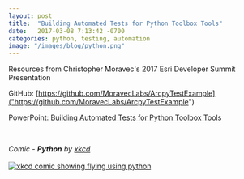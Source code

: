 ```yaml
---
layout: post
title:  "Building Automated Tests for Python Toolbox Tools"
date:   2017-03-08 7:13:42 -0700
categories: python, testing, automation
image: "/images/blog/python.png"
---
```


Resources from Christopher Moravec's 2017 Esri Developer Summit Presentation




GitHub: [https://github.com/MoravecLabs/ArcpyTestExample]("https://github.com/MoravecLabs/ArcpyTestExample")

PowerPoint: [Building Automated Tests for Python Toolbox Tools](http://localhost:4000/resources/automated-tests-python.pdf)

<br/>

_Comic - **Python** by [xkcd](https://xkcd.com)_
<br/>
<br/>
[<img src="{{ site.baseurl }}/images/blog/python.png" alt="xkcd comic showing flying using python">](https://xkcd.com/353) 